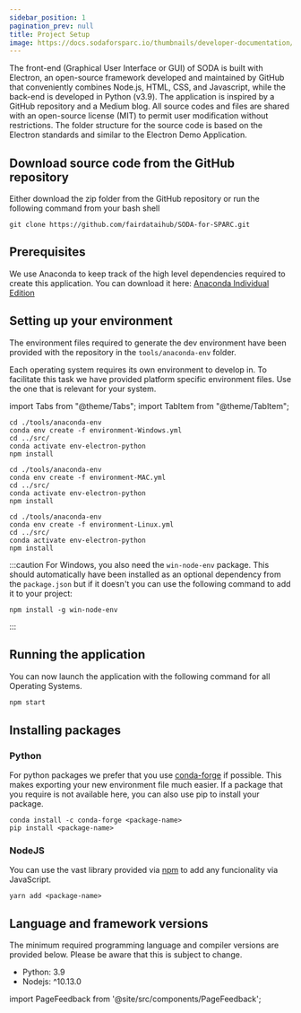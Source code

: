 ```yaml
---
sidebar_position: 1
pagination_prev: null
title: Project Setup
image: https://docs.sodaforsparc.io/thumbnails/developer-documentation/project-setup.png
---
```


The front-end (Graphical User Interface or GUI) of SODA is built with Electron, an open-source framework developed and maintained by GitHub that conveniently combines Node.js, HTML, CSS, and Javascript, while the back-end is developed in Python (v3.9). The application is inspired by a GitHub repository and a Medium blog. All source codes and files are shared with an open-source license (MIT) to permit user modification without restrictions. The folder structure for the source code is based on the Electron standards and similar to the Electron Demo Application.

## Download source code from the GitHub repository

Either download the zip folder from the GitHub repository or run the following command from your bash shell

```shell
git clone https://github.com/fairdataihub/SODA-for-SPARC.git
```

## Prerequisites

We use Anaconda to keep track of the high level dependencies required to create this application. You can download it here: [Anaconda Individual Edition](https://www.anaconda.com/products/individual)

## Setting up your environment

The environment files required to generate the dev environment have been provided with the repository in the `tools/anaconda-env` folder.

Each operating system requires its own environment to develop in. To facilitate this task we have provided platform specific environment files. Use the one that is relevant for your system.

import Tabs from "@theme/Tabs";
import TabItem from "@theme/TabItem";

```shell title="For Windows"
cd ./tools/anaconda-env
conda env create -f environment-Windows.yml
cd ../src/
conda activate env-electron-python
npm install
```

```shell title="For macOS"
cd ./tools/anaconda-env
conda env create -f environment-MAC.yml
cd ../src/
conda activate env-electron-python
npm install
```

```shell title="For linux"
cd ./tools/anaconda-env
conda env create -f environment-Linux.yml
cd ../src/
conda activate env-electron-python
npm install
```

:::caution
For Windows, you also need the `win-node-env` package. This should automatically have been installed as an optional dependency from the `package.json` but if it doesn't you can use the following command to add it to your project:

```
npm install -g win-node-env
```

:::

## Running the application

You can now launch the application with the following command for all Operating Systems.

```bash
npm start
```

## Installing packages

### Python

For python packages we prefer that you use [conda-forge](https://anaconda.org/conda-forge) if possible. This makes exporting your new environment file much easier. If a package that you require is not available here, you can also use pip to install your package.

```shell
conda install -c conda-forge <package-name>
pip install <package-name>
```

### NodeJS

You can use the vast library provided via [npm](https://www.npmjs.com/) to add any funcionality via JavaScript.

```shell
yarn add <package-name>
```

## Language and framework versions

The minimum required programming language and compiler versions are provided below. Please be aware that this is subject to change.

- Python: 3.9
- Nodejs: ^10.13.0

import PageFeedback from '@site/src/components/PageFeedback';

<PageFeedback />

